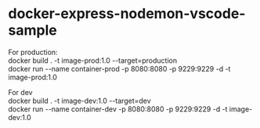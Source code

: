 # docker-express-nodemon-vscode-sample

For production:</br>
docker build . -t image-prod:1.0 --target=production</br>
docker run --name container-prod -p 8080:8080 -p 9229:9229 -d -t image-prod:1.0</br>


For dev</br>
docker build . -t image-dev:1.0 --target=dev</br>
docker run --name container-dev -p 8080:8080 -p 9229:9229 -d -t image-dev:1.0</br>
